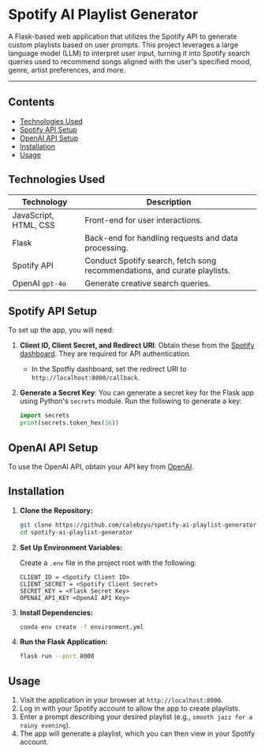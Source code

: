 # Spotify AI Playlist Generator

A Flask-based web application that utilizes the Spotify API to generate custom playlists based on user prompts. This project leverages a large language model (LLM) to interpret user input, turning it into Spotify search queries used to recommend songs aligned with the user's specified mood, genre, artist preferences, and more.

---

## Contents
  - [Technologies Used](#technologies-used)
  - [Spotify API Setup](#spotify-api-setup)
  - [OpenAI API Setup](#openai-api-setup)
  - [Installation](#installation)
  - [Usage](#usage)

## Technologies Used

| Technology            | Description                                                               |
| --------------------- | ------------------------------------------------------------------------- |
| JavaScript, HTML, CSS | Front-end for user interactions.                                          |
| Flask                 | Back-end for handling requests and data processing.                       |
| Spotify API           | Conduct Spotify search, fetch song recommendations, and curate playlists. |
| OpenAI `gpt-4o`       | Generate creative search queries.                                         |

## Spotify API Setup

To set up the app, you will need:

1. **Client ID, Client Secret, and Redirect URI**: Obtain these from the [Spotify dashboard](https://developer.spotify.com/dashboard). They are required for API authentication.
    - In the Spotfiy dashboard, set the redirect URI to `http://localhost:8000/callback`. 
2. **Generate a Secret Key**: You can generate a secret key for the Flask app using Python's `secrets` module. Run the following to generate a key:
   
    ```python
    import secrets
    print(secrets.token_hex(16))
    ```

## OpenAI API Setup

To use the OpenAI API, obtain your API key from [OpenAI](https://platform.openai.com/api-keys).

## Installation

1. **Clone the Repository:**
   
    ```bash
    git clone https://github.com/calebzyu/spotify-ai-playlist-generator
    cd spotify-ai-playlist-generator
    ```

2. **Set Up Environment Variables:**
    
    Create a `.env` file in the project root with the following:

    ```
    CLIENT_ID = <Spotify Client ID>
    CLIENT_SECRET = <Spotify Client Secret>
    SECRET_KEY = <Flask Secret Key>
    OPENAI_API_KEY <OpenAI API Key>
    ```

3. **Install Dependencies:**
   
    ```bash
    conda env create -f environment.yml
    ```

4. **Run the Flask Application:**
   
    ```bash
    flask run --port 8000
    ```

## Usage

1. Visit the application in your browser at `http://localhost:8000`.
2. Log in with your Spotify account to allow the app to create playlists.
3. Enter a prompt describing your desired playlist (e.g., `smooth jazz for a rainy evening`).
4. The app will generate a playlist, which you can then view in your Spotify account.
